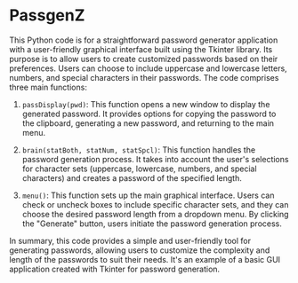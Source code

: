 # PassgenZ

This Python code is for a straightforward password generator application with a user-friendly graphical interface built using the Tkinter library. Its purpose is to allow users to create customized passwords based on their preferences. Users can choose to include uppercase and lowercase letters, numbers, and special characters in their passwords. The code comprises three main functions:

1. `passDisplay(pwd)`: This function opens a new window to display the generated password. It provides options for copying the password to the clipboard, generating a new password, and returning to the main menu.

2. `brain(statBoth, statNum, statSpcl)`: This function handles the password generation process. It takes into account the user's selections for character sets (uppercase, lowercase, numbers, and special characters) and creates a password of the specified length.

3. `menu()`: This function sets up the main graphical interface. Users can check or uncheck boxes to include specific character sets, and they can choose the desired password length from a dropdown menu. By clicking the "Generate" button, users initiate the password generation process.

In summary, this code provides a simple and user-friendly tool for generating passwords, allowing users to customize the complexity and length of the passwords to suit their needs. It's an example of a basic GUI application created with Tkinter for password generation.
